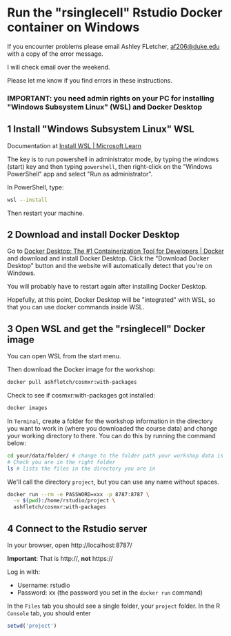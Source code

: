 # Run the "rsinglecell"   Rstudio Docker container on Windows

If you encounter problems please email Ashley FLetcher, [af206@duke.edu](mailto:af206@duke.edu) with a copy of the error message.

I will check email over the weekend.

Please let me know if you find errors in these instructions.

### IMPORTANT: you need admin rights on your PC for installing "Windows Subsystem Linux" (WSL) and Docker Desktop

## 1 Install "Windows Subsystem Linux" WSL

Documentation at [Install WSL | Microsoft Learn](https://learn.microsoft.com/en-us/windows/wsl/install)

The key is to run powershell in administrator mode, by typing the windows (start) key and then typing `powershell`, then right-click on the "Windows PowerShell" app and select "Run as administrator".

In PowerShell, type:

```cmd
wsl --install
```

Then restart your machine.

## 2 Download and install Docker Desktop

Go to [Docker Desktop: The #1 Containerization Tool for Developers | Docker](https://www.docker.com/products/docker-desktop) and download and install Docker Desktop. Click the "Download Docker Desktop" button and the website will automatically detect that you're on Windows.

You will probably have to restart again after installing Docker Desktop.

Hopefully, at this point, Docker Desktop will be "integrated" with WSL, so that you can use docker commands inside WSL.

## 3 Open WSL and get the "rsinglecell" Docker image

You can open WSL from the start menu.

Then download the Docker image for the workshop:

```bash
docker pull ashfletch/cosmxr:with-packages
```

Check to see if cosmxr:with-packages got installed:

```bash
docker images
```

In `Terminal`, create a folder for the workshop information in the directory you want to work in (where you downloaded the course data) and change your working directory to there. 
You can do this by running the command below:

```bash
cd your/data/folder/ # change to the folder path your workshop data is in
# Check you are in the right folder
ls # lists the files in the directory you are in
```

We'll call the directory `project`, but you can use any name without spaces.

```bash
docker run --rm -e PASSWORD=xxx -p 8787:8787 \
  -v $(pwd):/home/rstudio/project \
  ashfletch/cosmxr:with-packages
```

## 4 Connect to the Rstudio server

In your browser, open http://localhost:8787/

**Important**: That is http://, **not** https://

Log in with:

- Username: rstudio
- Password: xx (the password you set in the `docker run` command)

In the `Files` tab you should see a single folder, your `project` folder. In the R `Console` tab, you should enter

```r
setwd('project')
```

